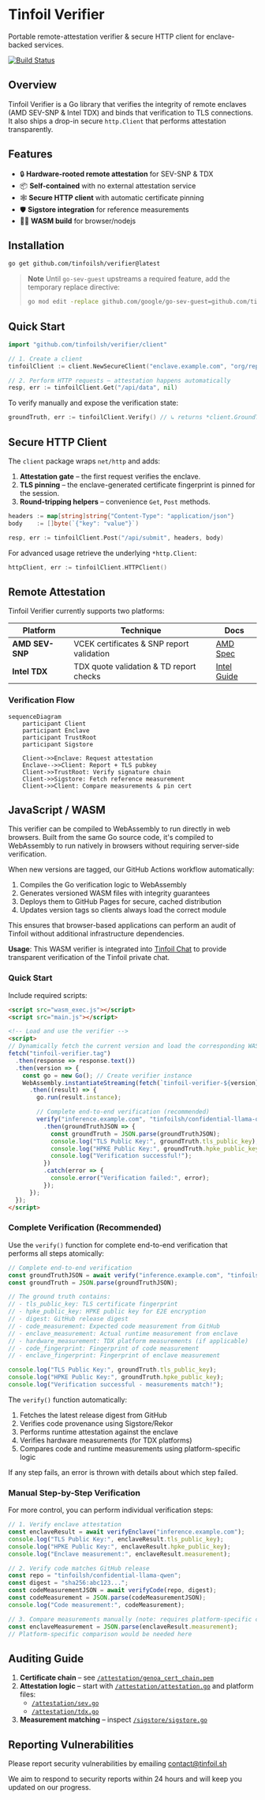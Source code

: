# Tinfoil Verifier

Portable remote-attestation verifier & secure HTTP client for enclave-backed services.

[![Build Status](https://github.com/tinfoilsh/verifier/workflows/Run%20tests/badge.svg)](https://github.com/tinfoilsh/verifier/actions)

## Overview
Tinfoil Verifier is a Go library that verifies the integrity of remote enclaves (AMD SEV-SNP & Intel TDX) and binds that verification to TLS connections. It also ships a drop-in secure `http.Client` that performs attestation transparently.

## Features
- 🔒 **Hardware-rooted remote attestation** for SEV-SNP & TDX  
- 📦 **Self-contained** with no external attestation service
- 🕸 **Secure HTTP client** with automatic certificate pinning  
- 🛡 **Sigstore integration** for reference measurements  
- 🧑‍💻 **WASM build** for browser/nodejs  

## Installation
```bash
go get github.com/tinfoilsh/verifier@latest
```

> **Note**  Until `go-sev-guest` upstreams a required feature, add the temporary replace directive:
> ```bash
> go mod edit -replace github.com/google/go-sev-guest=github.com/tinfoilsh/go-sev-guest@v0.0.0-20250704193550-c725e6216008
> ```

## Quick Start
```go
import "github.com/tinfoilsh/verifier/client"

// 1. Create a client
tinfoilClient := client.NewSecureClient("enclave.example.com", "org/repo")

// 2. Perform HTTP requests – attestation happens automatically
resp, err := tinfoilClient.Get("/api/data", nil)
```

To verify manually and expose the verification state:
```go
groundTruth, err := tinfoilClient.Verify() // ↳ returns *client.GroundTruth with details
```

## Secure HTTP Client
The `client` package wraps `net/http` and adds:
1. **Attestation gate** – the first request verifies the enclave.
2. **TLS pinning** – the enclave-generated certificate fingerprint is pinned for the session.
3. **Round-tripping helpers** – convenience `Get`, `Post` methods.

```go
headers := map[string]string{"Content-Type": "application/json"}
body    := []byte(`{"key": "value"}`)

resp, err := tinfoilClient.Post("/api/submit", headers, body)
```

For advanced usage retrieve the underlying `*http.Client`:
```go
httpClient, err := tinfoilClient.HTTPClient()
```

## Remote Attestation
Tinfoil Verifier currently supports two platforms:

| Platform       | Technique                                | Docs                                                  |
|----------------|------------------------------------------|-------------------------------------------------------|
| **AMD SEV-SNP**| VCEK certificates & SNP report validation | [AMD Spec](https://www.amd.com/en/developer/sev.html)  |
| **Intel TDX** | TDX quote validation & TD report checks   | [Intel Guide](https://www.intel.com/content/www/us/en/developer/tools/trust-domain-extensions/overview.html) |

### Verification Flow
```mermaid
sequenceDiagram
    participant Client
    participant Enclave
    participant TrustRoot
    participant Sigstore

    Client->>Enclave: Request attestation
    Enclave-->>Client: Report + TLS pubkey
    Client->>TrustRoot: Verify signature chain
    Client->>Sigstore: Fetch reference measurement
    Client->>Client: Compare measurements & pin cert
```


## JavaScript / WASM

This verifier can be compiled to WebAssembly to run directly in web browsers. Built from the same Go source code, it's compiled to WebAssembly to run natively in browsers without requiring server-side verification.

When new versions are tagged, our GitHub Actions workflow automatically:
1. Compiles the Go verification logic to WebAssembly
2. Generates versioned WASM files with integrity guarantees
3. Deploys them to GitHub Pages for secure, cached distribution
4. Updates version tags so clients always load the correct module

This ensures that browser-based applications can perform an audit of Tinfoil without additional infrastructure dependencies.

**Usage**: This WASM verifier is integrated into [Tinfoil Chat](https://chat.tinfoil.sh) to provide transparent verification of the Tinfoil private chat. 

### Quick Start

Include required scripts:

```html
<script src="wasm_exec.js"></script>
<script src="main.js"></script>

<!-- Load and use the verifier -->
<script>
// Dynamically fetch the current version and load the corresponding WASM file
fetch("tinfoil-verifier.tag")
  .then(response => response.text())
  .then(version => {
    const go = new Go(); // Create verifier instance
    WebAssembly.instantiateStreaming(fetch(`tinfoil-verifier-${version}.wasm`), go.importObject)
      .then((result) => {
        go.run(result.instance);

        // Complete end-to-end verification (recommended)
        verify("inference.example.com", "tinfoilsh/confidential-llama-qwen")
          .then(groundTruthJSON => {
            const groundTruth = JSON.parse(groundTruthJSON);
            console.log("TLS Public Key:", groundTruth.tls_public_key);
            console.log("HPKE Public Key:", groundTruth.hpke_public_key);
            console.log("Verification successful!");
          })
          .catch(error => {
            console.error("Verification failed:", error);
          });
      });
  });
</script>
```

### Complete Verification (Recommended)

Use the `verify()` function for complete end-to-end verification that performs all steps atomically:

```javascript
// Complete end-to-end verification
const groundTruthJSON = await verify("inference.example.com", "tinfoilsh/confidential-llama-qwen");
const groundTruth = JSON.parse(groundTruthJSON);

// The ground truth contains:
// - tls_public_key: TLS certificate fingerprint
// - hpke_public_key: HPKE public key for E2E encryption
// - digest: GitHub release digest
// - code_measurement: Expected code measurement from GitHub
// - enclave_measurement: Actual runtime measurement from enclave
// - hardware_measurement: TDX platform measurements (if applicable)
// - code_fingerprint: Fingerprint of code measurement
// - enclave_fingerprint: Fingerprint of enclave measurement

console.log("TLS Public Key:", groundTruth.tls_public_key);
console.log("HPKE Public Key:", groundTruth.hpke_public_key);
console.log("Verification successful - measurements match!");
```

The `verify()` function automatically:
1. Fetches the latest release digest from GitHub
2. Verifies code provenance using Sigstore/Rekor
3. Performs runtime attestation against the enclave
4. Verifies hardware measurements (for TDX platforms)
5. Compares code and runtime measurements using platform-specific logic

If any step fails, an error is thrown with details about which step failed.

### Manual Step-by-Step Verification

For more control, you can perform individual verification steps:

```javascript
// 1. Verify enclave attestation
const enclaveResult = await verifyEnclave("inference.example.com");
console.log("TLS Public Key:", enclaveResult.tls_public_key);
console.log("HPKE Public Key:", enclaveResult.hpke_public_key);
console.log("Enclave measurement:", enclaveResult.measurement);

// 2. Verify code matches GitHub release
const repo = "tinfoilsh/confidential-llama-qwen";
const digest = "sha256:abc123...";
const codeMeasurementJSON = await verifyCode(repo, digest);
const codeMeasurement = JSON.parse(codeMeasurementJSON);
console.log("Code measurement:", codeMeasurement);

// 3. Compare measurements manually (note: requires platform-specific comparison logic)
const enclaveMeasurement = JSON.parse(enclaveResult.measurement);
// Platform-specific comparison would be needed here
```

## Auditing Guide
1. **Certificate chain** – see [`/attestation/genoa_cert_chain.pem`](attestation/genoa_cert_chain.pem)
2. **Attestation logic** – start with [`/attestation/attestation.go`](attestation/attestation.go) and platform files:
   - [`/attestation/sev.go`](attestation/sev.go)
   - [`/attestation/tdx.go`](attestation/tdx.go)
3. **Measurement matching** – inspect [`/sigstore/sigstore.go`](sigstore/sigstore.go)

## Reporting Vulnerabilities

Please report security vulnerabilities by emailing [contact@tinfoil.sh](mailto:contact@tinfoil.sh)

We aim to respond to security reports within 24 hours and will keep you updated on our progress.
